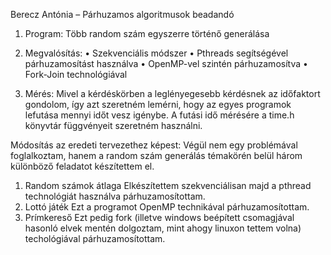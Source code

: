 Berecz Antónia – Párhuzamos algoritmusok beadandó

1. Program:
Több random szám egyszerre történő generálása

2. Megvalósítás:
•	Szekvenciális módszer
•	Pthreads segítségével párhuzamosítást használva
•	OpenMP-vel szintén párhuzamosítva
•	Fork-Join technológiával

3. Mérés: 
Mivel a kérdéskörben a leglényegesebb kérdésnek az időfaktort gondolom, így azt szeretném lemérni, hogy az egyes programok lefutása mennyi időt vesz igénybe. 
A futási idő mérésére a time.h könyvtár függvényeit szeretném használni.

Módosítás az eredeti tervezethez képest:
Végül nem egy problémával foglalkoztam, hanem a random szám generálás témakörén belül három különböző feladatot készítettem el.
1. Random számok átlaga 
Elkészítettem szekvenciálisan majd a pthread technológiát használva párhuzamosítottam.
3. Lottó játék
Ezt a programot OpenMP technikával párhuzamosítottam.
5. Prímkereső
Ezt pedig fork (illetve windows beépített csomagjával hasonló elvek mentén dolgoztam, mint ahogy linuxon tettem volna) techológiával párhuzamosítottam.
